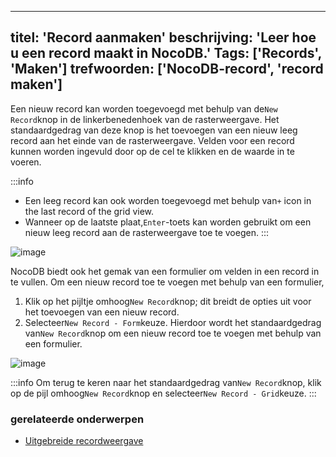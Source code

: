 ***

titel: 'Record aanmaken'
beschrijving: 'Leer hoe u een record maakt in NocoDB.'
Tags: \['Records', 'Maken']
trefwoorden: \['NocoDB-record', 'record maken']
-----------------------------------------------

Een nieuw record kan worden toegevoegd met behulp van de`New Record`knop in de linkerbenedenhoek van de rasterweergave. Het standaardgedrag van deze knop is het toevoegen van een nieuw leeg record aan het einde van de rasterweergave. Velden voor een record kunnen worden ingevuld door op de cel te klikken en de waarde in te voeren.

:::info

* Een leeg record kan ook worden toegevoegd met behulp van`+` icon in the last record of the grid view.
* Wanneer op de laatste plaat,`Enter`-toets kan worden gebruikt om een ​​nieuw leeg record aan de rasterweergave toe te voegen.
  :::

![image](/img/v2/records/new-record-grid.png)

NocoDB biedt ook het gemak van een formulier om velden in een record in te vullen. Om een ​​nieuw record toe te voegen met behulp van een formulier,

1. Klik op het pijltje omhoog`New Record`knop; dit breidt de opties uit voor het toevoegen van een nieuw record.
2. Selecteer`New Record - Form`keuze. Hierdoor wordt het standaardgedrag van`New Record`knop om een ​​nieuw record toe te voegen met behulp van een formulier.

![image](/img/v2/records/new-record-form.png)

:::info
Om terug te keren naar het standaardgedrag van`New Record`knop, klik op de pijl omhoog`New Record`knop en selecteer`New Record - Grid`keuze.
:::

### gerelateerde onderwerpen

* [Uitgebreide recordweergave](/records/expand-record)
